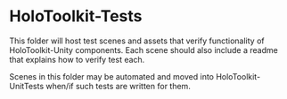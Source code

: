 # HoloToolkit-Tests
This folder will host test scenes and assets that verify functionality of HoloToolkit-Unity components.
Each scene should also include a readme that explains how to verify test each.

Scenes in this folder may be automated and moved into HoloToolkit-UnitTests when/if such tests are written for them.
